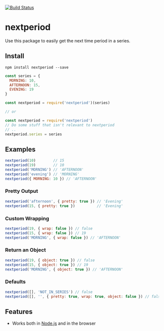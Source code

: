 [![Build Status](https://travis-ci.org/harrymt/nextperiod.svg?branch=master)](https://travis-ci.org/harrymt/nextperiod)

# nextperiod

Use this package to easily get the next time period in a series.

## Install

```
npm install nextperiod --save
```

```js
const series = {
  MORNING: 10,
  AFTERNOON: 15,
  EVENING: 19
}

const nextperiod = require('nextperiod')(series)

// or

const nextperiod = require('nextperiod')
// Do some stuff that isn't relevant to nextperiod
// ..
nextperiod.series = series
```

## Examples

```js
nextperiod(10)        // 15
nextperiod(19)        // 10
nextperiod('MORNING') // 'AFTERNOON'
nextperiod('evening') // 'MORNING'
nextperiod({ MORNING: 10 }) // 'AFTERNOON'
```

### Pretty Output

```js
nextperiod('afternoon', { pretty: true }) // 'Evening'
nextperiod(15, { pretty: true })          // 'Evening'
```

### Custom Wrapping

```js
nextperiod(19, { wrap: false }) // false
nextperiod(15, { wrap: false }) // 19
nextperiod('MORNING', { wrap: false }) // 'AFTERNOON'
```

### Return an Object

```js
nextperiod(19, { object: true }) // false
nextperiod(15, { object: true }) // 19
nextperiod('MORNING', { object: true }) // 'AFTERNOON'
```

### Defaults

```js
nextperiod([], 'NOT_IN_SERIES') // false
nextperiod([], '', { pretty: true, wrap: true, object: false }) // false
```

## Features

- Works both in [Node.js](https://nodejs.org) and in the browser
